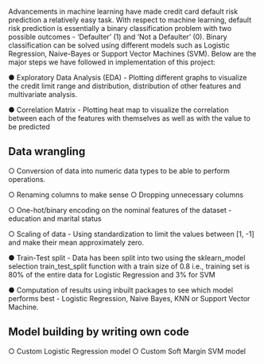 Advancements in machine learning have made credit card default risk prediction a relatively easy task.
With respect to machine learning, default risk prediction is essentially a binary classification problem
with two possible outcomes - ‘Defaulter’ (1) and ‘Not a Defaulter’ (0). Binary classification can be
solved using different models such as Logistic Regression, Naive-Bayes or Support Vector Machines
(SVM). Below are the major steps we have followed in implementation of this project:

● Exploratory Data Analysis (EDA) - Plotting different graphs to visualize the credit limit range
and distribution, distribution of other features and multivariate analysis.

● Correlation Matrix - Plotting heat map to visualize the correlation between each of the features
with themselves as well as with the value to be predicted

## Data wrangling
○ Conversion of data into numeric data types to be able to perform operations.

○ Renaming columns to make sense
○ Dropping unnecessary columns

○ One-hot/binary encoding on the nominal features of the dataset - education and marital
status

○ Scaling of data - Using standardization to limit the values between [1, -1] and make their
mean approximately zero.

● Train-Test split - Data has been split into two using the sklearn_model selection train_test_split
function with a train size of 0.8 i.e., training set is 80% of the entire data for Logistic Regression
and 3% for SVM

● Computation of results using inbuilt packages to see which model performs best - Logistic
Regression, Naive Bayes, KNN or Support Vector Machine.

## Model building by writing own code
○ Custom Logistic Regression model
○ Custom Soft Margin SVM model
